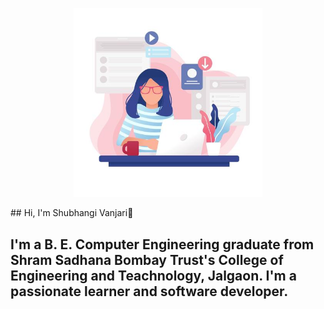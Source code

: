 <p align="center">
  <img src=https://github.com/shubhangi9238/shubhangi9238/blob/main/girl.jpg?raw=true" alt="banner" width="60%" />
</p>
## Hi, I'm Shubhangi Vanjari👋

<!--
**shubhangi9238/shubhangi9238** is a ✨ _special_ ✨ repository because its `README.md` (this file) appears on your GitHub profile.

Here are some ideas to get you started:

- 🔭 I’m currently working on ...
- 🌱 I’m currently learning ...
- 👯 I’m looking to collaborate on ...
- 🤔 I’m looking for help with ...
- 💬 Ask me about ...
- 📫 How to reach me: ...
- 😄 Pronouns: ...
- ⚡ Fun fact: ...
-->
## I'm a B. E. Computer Engineering graduate from Shram Sadhana Bombay Trust's College of Engineering and Teachnology, Jalgaon. I'm a passionate learner and software developer.
